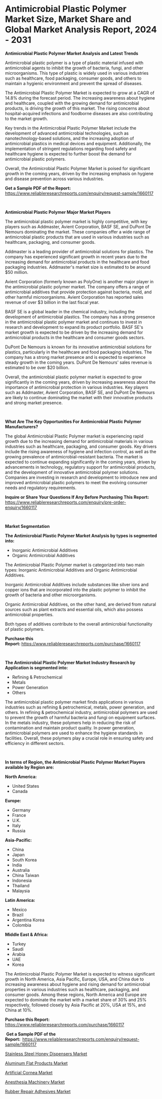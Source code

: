 <p><h1>Antimicrobial Plastic Polymer Market Size, Market Share and Global Market Analysis Report, 2024 - 2031</h1></p><p><strong>Antimicrobial Plastic Polymer Market Analysis and Latest Trends</strong></p>
<p><p>Antimicrobial plastic polymer is a type of plastic material infused with antimicrobial agents to inhibit the growth of bacteria, fungi, and other microorganisms. This type of plastic is widely used in various industries such as healthcare, food packaging, consumer goods, and others to maintain a hygienic environment and prevent the spread of diseases.</p><p>The Antimicrobial Plastic Polymer Market is expected to grow at a CAGR of 14.8% during the forecast period. The increasing awareness about hygiene and healthcare, coupled with the growing demand for antimicrobial products, is driving the growth of this market. The rising concerns about hospital-acquired infections and foodborne diseases are also contributing to the market growth.</p><p>Key trends in the Antimicrobial Plastic Polymer Market include the development of advanced antimicrobial technologies, such as nanotechnology-based solutions, and the increasing adoption of antimicrobial plastics in medical devices and equipment. Additionally, the implementation of stringent regulations regarding food safety and healthcare hygiene is expected to further boost the demand for antimicrobial plastic polymers.</p><p>Overall, the Antimicrobial Plastic Polymer Market is poised for significant growth in the coming years, driven by the increasing emphasis on hygiene and disease prevention across various industries.</p></p>
<p><strong>Get a Sample PDF of the Report:&nbsp;</strong> <a href="https://www.reliableresearchreports.com/enquiry/request-sample/1660117">https://www.reliableresearchreports.com/enquiry/request-sample/1660117</a></p>
<p>&nbsp;</p>
<p><strong>Antimicrobial Plastic Polymer Major Market Players</strong></p>
<p><p>The antimicrobial plastic polymer market is highly competitive, with key players such as Addmaster, Avient Corporation, BASF SE, and DuPont De Nemours dominating the market. These companies offer a wide range of antimicrobial plastic products that are used in various industries such as healthcare, packaging, and consumer goods.</p><p>Addmaster is a leading provider of antimicrobial solutions for plastics. The company has experienced significant growth in recent years due to the increasing demand for antimicrobial products in the healthcare and food packaging industries. Addmaster's market size is estimated to be around $50 million.</p><p>Avient Corporation (formerly known as PolyOne) is another major player in the antimicrobial plastic polymer market. The company offers a range of antimicrobial additives that provide protection against bacteria, mold, and other harmful microorganisms. Avient Corporation has reported sales revenue of over $3 billion in the last fiscal year.</p><p>BASF SE is a global leader in the chemical industry, including the development of antimicrobial plastics. The company has a strong presence in the antimicrobial plastic polymer market and continues to invest in research and development to expand its product portfolio. BASF SE's market growth is expected to be driven by the increasing demand for antimicrobial products in the healthcare and consumer goods sectors.</p><p>DuPont De Nemours is known for its innovative antimicrobial solutions for plastics, particularly in the healthcare and food packaging industries. The company has a strong market presence and is expected to experience steady growth in the coming years. DuPont De Nemours' sales revenue is estimated to be over $20 billion.</p><p>Overall, the antimicrobial plastic polymer market is expected to grow significantly in the coming years, driven by increasing awareness about the importance of antimicrobial protection in various industries. Key players such as Addmaster, Avient Corporation, BASF SE, and DuPont De Nemours are likely to continue dominating the market with their innovative products and strong market presence.</p></p>
<p>&nbsp;</p>
<p><strong>What Are The Key Opportunities For Antimicrobial Plastic Polymer Manufacturers?</strong></p>
<p><p>The global Antimicrobial Plastic Polymer market is experiencing rapid growth due to the increasing demand for antimicrobial materials in various industries such as healthcare, packaging, and consumer goods. Key drivers include the rising awareness of hygiene and infection control, as well as the growing prevalence of antimicrobial-resistant bacteria. The market is expected to continue expanding significantly in the coming years, driven by advancements in technology, regulatory support for antimicrobial products, and the development of innovative antimicrobial polymer solutions. Companies are investing in research and development to introduce new and improved antimicrobial plastic polymers to meet the evolving consumer needs and regulatory requirements.</p></p>
<p><strong>Inquire or Share Your Questions If Any Before Purchasing This Report:</strong> <a href="https://www.reliableresearchreports.com/enquiry/pre-order-enquiry/1660117">https://www.reliableresearchreports.com/enquiry/pre-order-enquiry/1660117</a></p>
<p>&nbsp;</p>
<p><strong>Market Segmentation</strong></p>
<p><strong>The Antimicrobial Plastic Polymer Market Analysis by types is segmented into:</strong></p>
<p><ul><li>Inorganic Antimicrobial Additives</li><li>Organic Antimicrobial Additives</li></ul></p>
<p><p>The Antimicrobial Plastic Polymer market is categorized into two main types: Inorganic Antimicrobial Additives and Organic Antimicrobial Additives. </p><p>Inorganic Antimicrobial Additives include substances like silver ions and copper ions that are incorporated into the plastic polymer to inhibit the growth of bacteria and other microorganisms. </p><p>Organic Antimicrobial Additives, on the other hand, are derived from natural sources such as plant extracts and essential oils, which also possess antimicrobial properties.</p><p>Both types of additives contribute to the overall antimicrobial functionality of plastic polymers.</p></p>
<p><strong>Purchase this Report:&nbsp;</strong><a href="https://www.reliableresearchreports.com/purchase/1660117">https://www.reliableresearchreports.com/purchase/1660117</a></p>
<p>&nbsp;</p>
<p><strong>The Antimicrobial Plastic Polymer Market Industry Research by Application is segmented into:</strong></p>
<p><ul><li>Refining & Petrochemical</li><li>Metals</li><li>Power Generation</li><li>Others</li></ul></p>
<p><p>The antimicrobial plastic polymer market finds applications in various industries such as refining & petrochemical, metals, power generation, and others. In refining & petrochemical industry, antimicrobial polymers are used to prevent the growth of harmful bacteria and fungi on equipment surfaces. In the metals industry, these polymers help in reducing the risk of contamination and maintain product quality. In power generation, antimicrobial polymers are used to enhance the hygiene standards in facilities. Overall, these polymers play a crucial role in ensuring safety and efficiency in different sectors.</p></p>
<p>&nbsp;</p>
<p><strong>In terms of Region, the Antimicrobial Plastic Polymer Market Players available by Region are:</strong></p>
<p>
    <p> <strong> North America: </strong>
        <ul>
            <li>United States</li>
            <li>Canada</li>
        </ul>
        </p> 
    <p> <strong> Europe: </strong>
        <ul>
            <li>Germany</li>
            <li>France</li>
            <li>U.K.</li>
            <li>Italy</li>
            <li>Russia</li>
        </ul>
        </p> 
    <p> <strong> Asia-Pacific: </strong>
        <ul>
            <li>China</li>
            <li>Japan</li>
            <li>South Korea</li>
            <li>India</li>
            <li>Australia</li>
            <li>China Taiwan</li>
            <li>Indonesia</li>
            <li>Thailand</li>
            <li>Malaysia</li>
        </ul>
        </p> 
    <p> <strong> Latin America: </strong>
        <ul>
            <li>Mexico</li>
            <li>Brazil</li>
            <li>Argentina Korea</li>
            <li>Colombia</li>
        </ul>
        </p> 
    <p> <strong> Middle East & Africa: </strong>
        <ul>
            <li>Turkey</li>
            <li>Saudi</li>
            <li>Arabia</li>
            <li>UAE</li>
            <li>Korea</li>
        </ul>
    </p>
    </p>
<p><p>The Antimicrobial Plastic Polymer Market is expected to witness significant growth in North America, Asia Pacific, Europe, USA, and China due to increasing awareness about hygiene and rising demand for antimicrobial properties in various industries such as healthcare, packaging, and consumer goods. Among these regions, North America and Europe are expected to dominate the market with a market share of 30% and 25% respectively, followed closely by Asia Pacific at 20%, USA at 15%, and China at 10%.</p></p>
<p><strong>Purchase this Report: </strong><a href="https://www.reliableresearchreports.com/purchase/1660117">https://www.reliableresearchreports.com/purchase/1660117</a></p>
<p>&nbsp;<strong>Get a Sample PDF of the Report:&nbsp;&nbsp;</strong><a href="https://www.reliableresearchreports.com/enquiry/request-sample/1660117">https://www.reliableresearchreports.com/enquiry/request-sample/1660117</a></p>
<p><strong></strong></p>
<p><p><a href="https://circular-yam-9b9.notion.site/Stainless-Steel-Honey-Dispensers-Market-Provides-a-Comprehensive-Analysis-Including-a-Macro-Overview-05505421060c462b8693a0eca0d058cb">Stainless Steel Honey Dispensers Market</a></p><p><a href="https://view.publitas.com/reportprime-1/aluminum-flat-products-market-size-market-share-and-global-market-analysis-report-2024-2031/">Aluminum Flat Products Market</a></p><p><a href="https://copper-carbon-84f.notion.site/Artificial-Cornea-Market-Size-Share-Trends-Analysis-Report-By-Application-Regional-Outlook-Comp-3e21c20f925e43a29df50330c7e3c654">Artificial Cornea Market</a></p><p><a href="https://cedar-agate-3da.notion.site/Anesthesia-Machinery-Market-Challenges-Opportunities-and-Growth-Drivers-and-Major-Market-Players--ba4e9466b8234deea23bb599df2bca6f">Anesthesia Machinery Market</a></p><p><a href="https://view.publitas.com/reportprime-1/rubber-repair-adhesives-market-furnish-information-about-market-size-market-share-market-dynamics-and-projections-spanning-from-2024-to-2031/">Rubber Repair Adhesives Market</a></p></p>